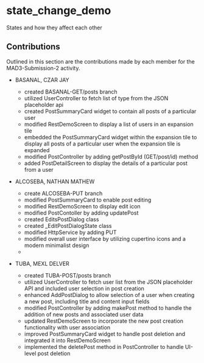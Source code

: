 # state_change_demo

States and how they affect each other

## Contributions

Outlined in this section are the contributions made by each member for the MAD3-Submission-2 activity.

- BASANAL, CZAR JAY 
    - created BASANAL-GET/posts branch 
    - utilized UserController to fetch list of type <User> from the JSON placeholder api
    - created PostSummaryCard widget to contain all posts of a particular user
    - modified RestDemoScreen to display a list of users in an expansion tile
    - embedded the PostSummaryCard widget within the expansion tile to display all posts of a particular user when the expansion tile is expanded
    - modified PostController by adding getPostById (GET/post/id) method 
    - added PostDetailScreen to display the details of a particular post from a user

- ALCOSEBA, NATHAN MATHEW
    - create ALCOSEBA-PUT branch
    - modified PostSummaryCard to enable post editing
    - modified RestDemoScreen to display edit icon
    - modified PostContoller by adding updatePost 
    - created EditsPostDialog class
    - created _EditPostDialogState class
    - modified HttpService by adding PUT 
    - modified overall user interface by utilizing cupertino icons and a modern minimalist design
    - 
- TUBA, MEXL DELVER
    - created TUBA-POST/posts branch
    - utilized UserController to fetch user list from the JSON placeholder API and included user selection in post creation
    - enhanced AddPostDialog to allow selection of a user when creating a new post, including title and content input fields
    - modified PostController by adding makePost method to handle the addition of new posts and associated user data
    - updated RestDemoScreen to incorporate the new post creation functionality with user association
    - improved PostSummaryCard widget to handle post deletion and integrated it into RestDemoScreen
    - implemented the deletePost method in PostController to handle UI-level post deletion



